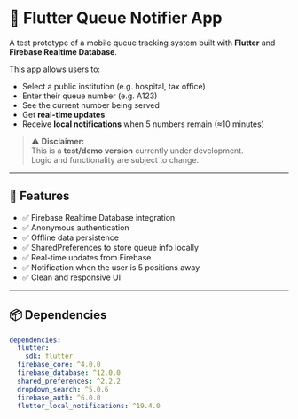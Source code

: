 # 📲 Flutter Queue Notifier App

A test prototype of a mobile queue tracking system built 
with **Flutter** and **Firebase Realtime Database**.

This app allows users to:

- Select a public institution (e.g. hospital, tax office)
- Enter their queue number (e.g. A123)
- See the current number being served
- Get **real-time updates**
- Receive **local notifications** when 5 numbers remain (≈10 minutes)

> ⚠️ **Disclaimer:**  
> This is a **test/demo version** currently under development.  
> Logic and functionality are subject to change.

---

## 🚀 Features

- ✅ Firebase Realtime Database integration
- ✅ Anonymous authentication
- ✅ Offline data persistence
- ✅ SharedPreferences to store queue info locally
- ✅ Real-time updates from Firebase
- ✅ Notification when the user is 5 positions away
- ✅ Clean and responsive UI

---

## 📦 Dependencies

```yaml
dependencies:
  flutter:
    sdk: flutter
  firebase_core: ^4.0.0
  firebase_database: ^12.0.0
  shared_preferences: ^2.2.2
  dropdown_search: ^5.0.6
  firebase_auth: ^6.0.0
  flutter_local_notifications: ^19.4.0

